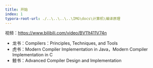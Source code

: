 ```yaml
---
title: 开始
index: 1
typora-root-url: ./..\..\..\..\IMG\docs\计算机\编译原理
---
```


视频：https://www.bilibili.com/video/BV11t411V74n

- 龙书：Compilers：Principles, Techniques, and Tools
- 虎书：Modern Compiler Implementation in Java，Modern Compiler Implementation in C
- 鲸书：Advanced Compiler Design and Implementation
